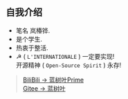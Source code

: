 ## 自我介绍
 * 笔名 岚椿铧.
 * 是个学生.
 * 热衷于整活.
 * ☭ ( `L'INTERNATIONALE` ) 一定要实现!  
  开源精神 ( `Open-Source Spirit` ) 永存!
 
> [BiliBili -> 蓝树叶Prime](https://space.bilibili.com/88211731)  
> [Gitee -> 蓝树叶](https://gitee.com/lanshuye)

<!--
**lanshuye123/lanshuye123** is a ✨ _special_ ✨ repository because its `README.md` (this file) appears on your GitHub profile.

Here are some ideas to get you started:

- 🔭 I’m currently working on ...
- 🌱 I’m currently learning ...
- 👯 I’m looking to collaborate on ...
- 🤔 I’m looking for help with ...
- 💬 Ask me about ...
- 📫 How to reach me: ...
- 😄 Pronouns: ...
- ⚡ Fun fact: ...
-->
